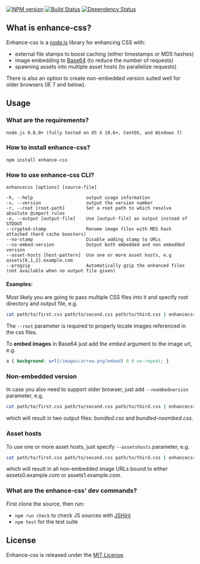 [![NPM version](https://badge.fury.io/js/enhance-css.png)](http://badge.fury.io/js/enhance-css)
[![Build Status](https://secure.travis-ci.org/GoalSmashers/enhance-css.png)](http://travis-ci.org/GoalSmashers/enhance-css)
[![Dependency Status](https://gemnasium.com/GoalSmashers/enhance-css.png)](https://gemnasium.com/GoalSmashers/enhance-css)

## What is enhance-css?

Enhance-css is a [node.js](http://nodejs.org/) library for enhancing CSS with:

* external file stamps to boost caching (either timestamps or MD5 hashes)
* image embedding to [Base64](http://en.wikipedia.org/wiki/Base64)
  (to reduce the number of requests)
* spawning assets into multiple asset hosts (to parallelize requests)

There is also an option to create non-embedded version suited well
for older browsers (IE 7 and below).


## Usage

### What are the requirements?

```
node.js 0.8.0+ (fully tested on OS X 10.6+, CentOS, and Windows 7)
```

### How to install enhance-css?

```
npm install enhance-css
```

### How to use enhance-css CLI?

```
enhancecss [options] [source-file]

-h, --help                    output usage information
-v, --version                 output the version number
-r, --root [root-path]        Set a root path to which resolve absolute @import rules
-o, --output [output-file]    Use [output-file] as output instead of STDOUT
--crypted-stamp               Rename image files with MD5 hash attached (hard cache boosters)
--no-stamp                    Disable adding stamp to URLs
--no-embed-version            Output both embedded and non embedded version
--asset-hosts [host-pattern]  Use one or more asset hosts, e.g assets[0,1,2].example.com
--pregzip                     Automatically gzip the enhanced files (not available when no output file given)
```

#### Examples:

Most likely you are going to pass multiple CSS files into it
and specify root directory and output file, e.g.

```bash
cat path/to/first.css path/to/second.css path/to/third.css | enhancecss -o bundled.css --root ./public/
```

The `--root` parameter is required to properly locate images referenced in the css files.

To **embed images** in Base64 just add the *embed* argument to the image url, e.g.

```css
a { background: url(/images/arrow.png?embed) 0 0 no-repeat; }
```

### Non-embedded version

In case you also need to support older browser, just add `--noembedversion` parameter, e.g.

```bash
cat path/to/first.css path/to/second.css path/to/third.css | enhancecss -o bundled.css --root ./public/ --noembedversion
```

which will result in two output files: *bundled.css* and *bundled-noembed.css*.

### Asset hosts

To use one or more asset hosts, just specify `--assetshosts` parameter, e.g.

```bash
cat path/to/first.css path/to/second.css path/to/third.css | enhancecss -o bundled.css --root ./public/ --assethosts assets[0,1].example.com
```

which will result in all non-embedded image URLs bound to either assets0.example.com or assets1.example.com.

### What are the enhance-css' dev commands?

First clone the source, then run:

* `npm run check` to check JS sources with [JSHint](https://github.com/jshint/jshint/)
* `npm test` for the test suite


## License

Enhance-css is released under the [MIT License](/LICENSE).

